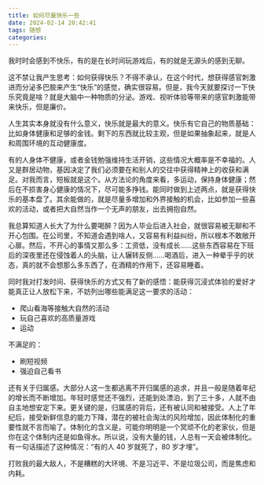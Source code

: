 ```yaml
---
title: 如何尽量快乐一些
date: 2024-02-14 20:42:41
tags: 随想
categories:
---
```


我时时会感到不快乐，有的是在长时间玩游戏后，有的就是无源头的感到无聊。

这不禁让我产生思考：如何获得快乐？不得不承认，在这个时代，想获得感官刺激进而分泌多巴胺来产生“快乐”的感觉，确实很容易。但是，我今天就要探讨一下快乐究竟是啥？就是大脑中一种物质的分泌。游戏、视听体验等带来的感官刺激能带来快乐，但是廉价。

人生其实本身就没有什么意义，快乐就是最大的意义。快乐有它自己的物质基础：比如身体健康和足够的金钱。剩下的东西就比较主观，但是如果抽象起来，就是人和周围环境的互动健康度。

有的人身体不健康，或者金钱勉强维持生活开销，这些情况大概率是不幸福的。人又是群居动物，基因决定了我们必须要在和别人的交往中获得精神上的收获和满足。对我而言，短板就是这个。从方法论的角度来看，多运动，保持身体健康；然后在不损害身心健康的情况下，尽可能多挣钱。能同时做到上述两点，就是获得快乐的基本盘了。其余能做的，就是尽量多增加和外界接触的机会，比如参加一些喜欢的活动，或者把大自然当作一个无声的朋友，出去拥抱自然。

我总算知道人长大了为什么要喝醉？因为人毕业后进入社会，就很容易被无聊和不开心包围。在公司里，不知道会遇到啥人，又容易有利益纠纷，所以根本不敢敞开心扉。然后，不开心的事情又那么多：工资低，没有成长……这些东西容易在下班后的深夜里还在侵蚀着人的头脑，让人辗转反侧……喝酒后，进入一种晕乎乎的状态，真的就不会想那么多东西了，在酒精的作用下，还容易睡着。

同时我对打发时间、获得快乐的方式又有了新的感悟：能获得沉浸式体验的爱好才能真正让人放松下来，不妨列出哪些能满足这一要求的活动：

- 爬山看海等接触大自然的活动
- 玩自己喜欢的高质量游戏
- 运动

不满足的：

- 刷短视频
- 强迫自己看书

还有关于归属感。大部分人这一生都逃离不开归属感的追求，并且一般是随着年纪的增长而不断增加。年轻时感觉还不强烈，还能到处漂泊，到了三十多，人就不由自主地想安定下来。更关键的是，归属感的背后，还有被认同和被接受。人上了年纪后，接受新鲜信息的能力下降，潜在的被社会淘汰的风险增加，因此体制化的重要性就不言而喻了。体制化的含义是，可能你明明是一个冥顽不化的老家伙，但是你在这个体制内还是如鱼得水。所以说，没有大量的钱，人总有一天会被体制化。有一句话描述了这种情况：“有的人 40 岁就死了，80 岁才埋”。

打败我的最大敌人，不是糟糕的大环境、不是习近平、不是垃圾公司，而是焦虑和内耗。
